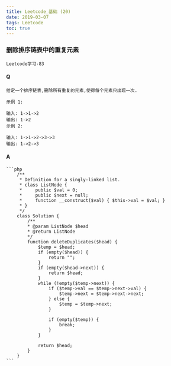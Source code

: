 ```yaml
---
title: Leetcode_基础 (20)
date: 2019-03-07
tags: Leetcode
toc: true
---
```


###  删除排序链表中的重复元素
    Leetcode学习-83

<!-- more -->

#### Q
    给定一个排序链表,删除所有重复的元素,使得每个元素只出现一次.

    示例 1:

    输入: 1->1->2
    输出: 1->2
    示例 2:

    输入: 1->1->2->3->3
    输出: 1->2->3

#### A
    ```php
        /**
         * Definition for a singly-linked list.
         * class ListNode {
         *     public $val = 0;
         *     public $next = null;
         *     function __construct($val) { $this->val = $val; }
         * }
         */
        class Solution {
            /**
            * @param ListNode $head
            * @return ListNode
            */
            function deleteDuplicates($head) {
                $temp = $head;
                if (empty($head)) {
                    return "";
                }
                if (empty($head->next)) {
                    return $head;
                }
                while (!empty($temp->next)) {
                    if ($temp->val == $temp->next->val) {
                        $temp->next = $temp->next->next;
                    } else {
                        $temp = $temp->next;
                    }
                        
                    if (empty($temp)) {
                        break;
                    }
                }
                    
                return $head;
            }
        }
    ```
